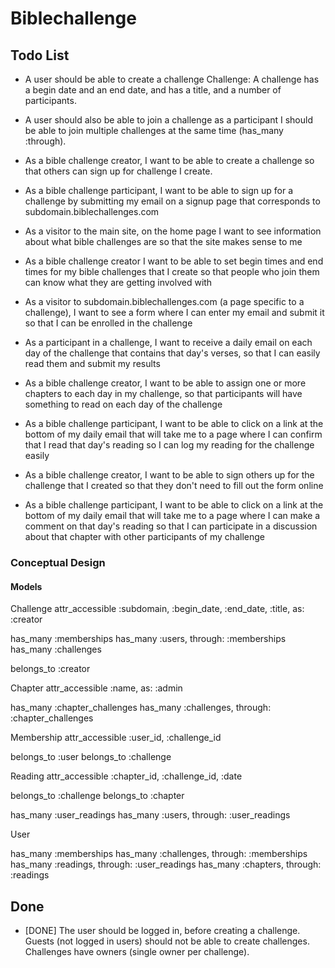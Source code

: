 Biblechallenge
==

Todo List
--

- A user should be able to create a challenge
  Challenge: A challenge has a begin date and an end date, and has a
  title, and a number of participants.

- A user should also be able to join a challenge as a participant
  I should be able to join multiple challenges at the same time
  (has_many :through).

- As a bible challenge creator, I want to be able to create a challenge
  so that others can sign up for challenge I create.

- As a bible challenge participant, I want to be able to sign up for a
  challenge by submitting my email on a signup page that corresponds to
  subdomain.biblechallenges.com

- As a visitor to the main site, on the home page I want to see
  information about what bible challenges are so that the site makes
  sense to me

- As a bible challenge creator I want to be able to set begin times and
  end times for my bible challenges that I create so that people who
  join them can know what they are getting involved with

- As a visitor to subdomain.biblechallenges.com (a page specific to a
  challenge), I want to see a form where I can enter my email and submit
  it so that I can be enrolled in the challenge

- As a participant in a challenge, I want to receive a daily email on
  each day of the challenge that contains that day's verses, so that I
  can easily read them and submit my results

- As a bible challenge creator, I want to be able to assign one or more
  chapters to each day in my challenge, so that participants will have
  something to read on each day of the challenge

- As a bible challenge participant, I want to be able to click on a link
  at the bottom of my daily email that will take me to a page where I
  can confirm that I read that day's reading so I can log my reading for
  the challenge easily

- As a bible challenge creator, I want to be able to sign others up for
  the challenge that I created so that they don't need to fill out the
  form online

- As a bible challenge participant, I want to be able to click on a link
  at the bottom of my daily email that will take me to a page where I
  can make a comment on that day's reading so that I can participate in a
  discussion about that chapter with other participants of my challenge





### Conceptual Design

#### Models

Challenge
  attr_accessible :subdomain, :begin_date, :end_date, :title, as:
:creator

  has_many   :memberships
  has_many   :users, through: :memberships
  has_many   :challenges

  belongs_to :creator

Chapter
  attr_accessible :name, as: :admin

  has_many :chapter_challenges
  has_many :challenges, through: :chapter_challenges

Membership
  attr_accessible :user_id, :challenge_id

  belongs_to :user
  belongs_to :challenge

Reading
  attr_accessible :chapter_id, :challenge_id, :date

  belongs_to :challenge
  belongs_to :chapter

  has_many :user_readings
  has_many :users, through: :user_readings

User

  has_many :memberships
  has_many :challenges, through: :memberships
  has_many :readings, through: :user_readings
  has_many :chapters, through: :readings


Done
--

- [DONE] The user should be logged in, before creating a challenge.
  Guests (not logged in users) should not be able to create challenges.
  Challenges have owners (single owner per challenge).

